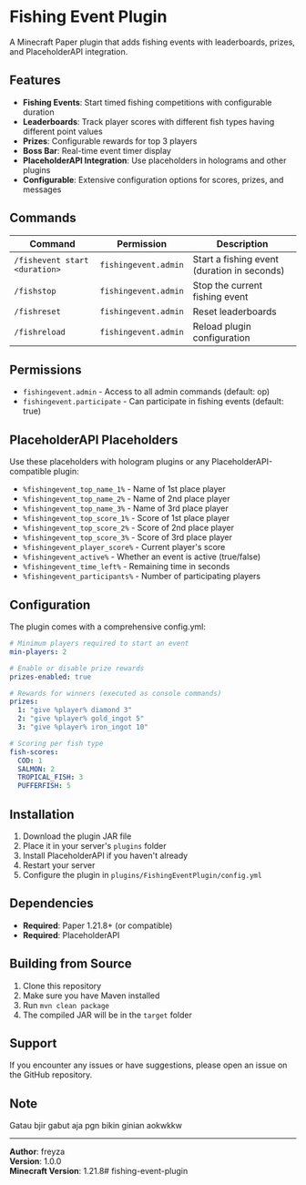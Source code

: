 # Fishing Event Plugin

A Minecraft Paper plugin that adds fishing events with leaderboards, prizes, and PlaceholderAPI integration.

## Features

- **Fishing Events**: Start timed fishing competitions with configurable duration
- **Leaderboards**: Track player scores with different fish types having different point values
- **Prizes**: Configurable rewards for top 3 players
- **Boss Bar**: Real-time event timer display
- **PlaceholderAPI Integration**: Use placeholders in holograms and other plugins
- **Configurable**: Extensive configuration options for scores, prizes, and messages

## Commands

| Command | Permission | Description |
|---------|------------|-------------|
| `/fishevent start <duration>` | `fishingevent.admin` | Start a fishing event (duration in seconds) |
| `/fishstop` | `fishingevent.admin` | Stop the current fishing event |
| `/fishreset` | `fishingevent.admin` | Reset leaderboards |
| `/fishreload` | `fishingevent.admin` | Reload plugin configuration |

## Permissions

- `fishingevent.admin` - Access to all admin commands (default: op)
- `fishingevent.participate` - Can participate in fishing events (default: true)

## PlaceholderAPI Placeholders

Use these placeholders with hologram plugins or any PlaceholderAPI-compatible plugin:

- `%fishingevent_top_name_1%` - Name of 1st place player
- `%fishingevent_top_name_2%` - Name of 2nd place player  
- `%fishingevent_top_name_3%` - Name of 3rd place player
- `%fishingevent_top_score_1%` - Score of 1st place player
- `%fishingevent_top_score_2%` - Score of 2nd place player
- `%fishingevent_top_score_3%` - Score of 3rd place player
- `%fishingevent_player_score%` - Current player's score
- `%fishingevent_active%` - Whether an event is active (true/false)
- `%fishingevent_time_left%` - Remaining time in seconds
- `%fishingevent_participants%` - Number of participating players

## Configuration

The plugin comes with a comprehensive config.yml:

```yaml
# Minimum players required to start an event
min-players: 2

# Enable or disable prize rewards
prizes-enabled: true

# Rewards for winners (executed as console commands)
prizes:
  1: "give %player% diamond 3"
  2: "give %player% gold_ingot 5"
  3: "give %player% iron_ingot 10"

# Scoring per fish type
fish-scores:
  COD: 1
  SALMON: 2
  TROPICAL_FISH: 3
  PUFFERFISH: 5
```

## Installation

1. Download the plugin JAR file
2. Place it in your server's `plugins` folder
3. Install PlaceholderAPI if you haven't already
4. Restart your server
5. Configure the plugin in `plugins/FishingEventPlugin/config.yml`

## Dependencies

- **Required**: Paper 1.21.8+ (or compatible)
- **Required**: PlaceholderAPI

## Building from Source

1. Clone this repository
2. Make sure you have Maven installed
3. Run `mvn clean package`
4. The compiled JAR will be in the `target` folder

## Support

If you encounter any issues or have suggestions, please open an issue on the GitHub repository.

## Note

Gatau bjir gabut aja pgn bikin ginian aokwkkw

---

**Author**: freyza  
**Version**: 1.0.0  
**Minecraft Version**: 1.21.8# fishing-event-plugin
